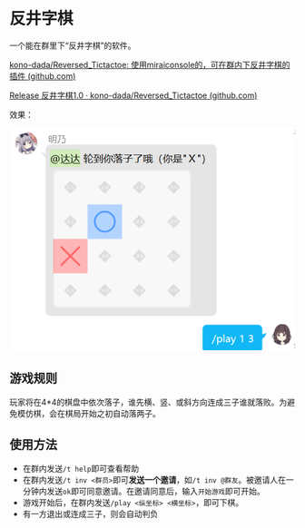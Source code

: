 # 反井字棋

一个能在群里下“反井字棋”的软件。

[kono-dada/Reversed_Tictactoe: 使用miraiconsole的，可在群内下反井字棋的插件 (github.com)](https://github.com/kono-dada/Reversed_Tictactoe)

[Release 反井字棋1.0 · kono-dada/Reversed_Tictactoe (github.com)](https://github.com/kono-dada/Reversed_Tictactoe/releases/tag/1.0)

效果：

![img](https://github.com/kono-dada/Reversed_Tictactoe/blob/coin_free/img.png?raw=true)

## 游戏规则

玩家将在4*4的棋盘中依次落子，谁先横、竖、或斜方向连成三子谁就落败。为避免模仿棋，会在棋局开始之初自动落两子。

## 使用方法

* 在群内发送`/t help`即可查看帮助
* 在群内发送`/t inv <群员>`即可**发送一个邀请**，如`/t inv @群友`。被邀请人在一分钟内发送`ok`即可同意邀请。在邀请同意后，输入`开始游戏`即可开始。
* 游戏开始后，在群内发送`/play <纵坐标> <横坐标>`，即可下棋。
* 有一方退出或连成三子，则会自动判负

